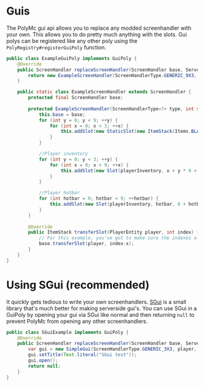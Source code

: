 # Guis
The PolyMc gui api allows you to replace any modded screenhandler with your own. 
This allows you to do pretty much anything with the slots. Gui polys can be registered like any other poly using the `PolyRegistry#registerGuiPoly` function.

```java
public class ExampleGuiPoly implements GuiPoly {
    @Override
    public ScreenHandler replaceScreenHandler(ScreenHandler base, ServerPlayerEntity player, int syncId) {
        return new ExampleScreenHandler(ScreenHandlerType.GENERIC_9X3, syncId, player.getInventory(), base);
    }

    public static class ExampleScreenHandler extends ScreenHandler {
        protected final ScreenHandler base;
        
        protected ExampleScreenHandler(ScreenHandlerType<?> type, int syncId, PlayerInventory playerInventory, ScreenHandler base) {
            this.base = base;
            for (int y = 0; y < 9; ++y) {
                for (int x = 0; x < 3; ++x) {
                    this.addSlot(new StaticSlot(new ItemStack(Items.BLACK_STAINED_GLASS_PANE)));
                }
            }

            //Player inventory
            for (int y = 0; y < 3; ++y) {
                for (int x = 0; x < 9; ++x) {
                    this.addSlot(new Slot(playerInventory, x + y * 9 + 9, 8 + x * 18, 84 + y * 18));
                }
            }

            //Player hotbar
            for (int hotbar = 0; hotbar < 9; ++hotbar) {
                this.addSlot(new Slot(playerInventory, hotbar, 8 + hotbar * 18, 142));
            }
        }
        
        @Override
        public ItemStack transferSlot(PlayerEntity player, int index) {
            // For this example, you've got to make sure the indexes align with those from the base screenhandler. This depends on what screenhandler is your base.
            base.transferSlot(player, index-x);
        }
    }
}
```

# Using SGui (recommended)
It quickly gets tedious to write your own screenhandlers. 
[SGui](https://github.com/Patbox/sgui) is a small library that's much better for making serverside gui's. 
You can use SGui in a GuiPoly by opening your gui via SGui like normal and then returning `null` to prevent PolyMc from opening any other screenhandlers.
```java
public class SGuiExample implements GuiPoly {
    @Override
    public ScreenHandler replaceScreenHandler(ScreenHandler base, ServerPlayerEntity player, int syncId) {
        var gui = new SimpleGui(ScreenHandlerType.GENERIC_3X3, player, false);
        gui.setTitle(Text.literal("SGui test"));
        gui.open();
        return null;
    }
}
```